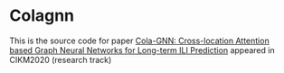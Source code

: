 # Colagnn

This is the source code for paper [Cola-GNN: Cross-location Attention based Graph Neural Networks for Long-term ILI Prediction](https://yue-ning.github.io/docs/CIKM20-colagnn.pdf) appeared in CIKM2020 (research track)
